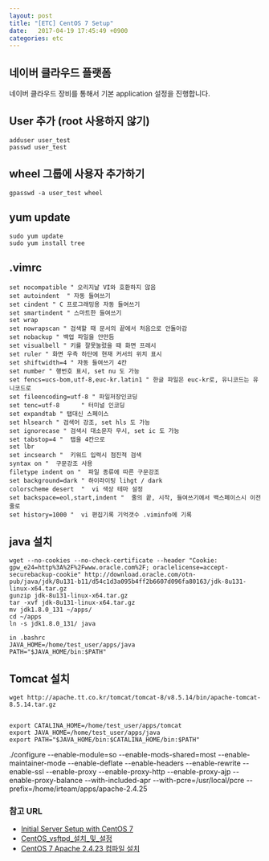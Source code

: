 ```yaml
---
layout: post
title: "[ETC] CentOS 7 Setup"
date:   2017-04-19 17:45:49 +0900
categories: etc 
---
```


## 네이버 클라우드 플랫폼
네이버 클라우드 장비를 통해서 기본 application 설정을 진행합니다.

## User 추가  (root 사용하지 않기)
~~~
adduser user_test
passwd user_test
~~~

## wheel 그룹에 사용자 추가하기
~~~
gpasswd -a user_test wheel
~~~

## yum update
~~~
sudo yum update
sudo yum install tree
~~~

## .vimrc
~~~
set nocompatible " 오리지날 VI와 호환하지 않음
set autoindent  " 자동 들여쓰기
set cindent " C 프로그래밍용 자동 들여쓰기
set smartindent " 스마트한 들여쓰기
set wrap
set nowrapscan " 검색할 때 문서의 끝에서 처음으로 안돌아감
set nobackup " 백업 파일을 안만듬
set visualbell " 키를 잘못눌렀을 때 화면 프레시
set ruler " 화면 우측 하단에 현재 커서의 위치 표시
set shiftwidth=4 " 자동 들여쓰기 4칸
set number " 행번호 표시, set nu 도 가능
set fencs=ucs-bom,utf-8,euc-kr.latin1 " 한글 파일은 euc-kr로, 유니코드는 유니코드로
set fileencoding=utf-8 " 파일저장인코딩
set tenc=utf-8      " 터미널 인코딩
set expandtab " 탭대신 스페이스
set hlsearch " 검색어 강조, set hls 도 가능
set ignorecase " 검색시 대소문자 무시, set ic 도 가능
set tabstop=4 "  탭을 4칸으로
set lbr
set incsearch "  키워드 입력시 점진적 검색
syntax on "  구문강조 사용
filetype indent on "  파일 종류에 따른 구문강조
set background=dark " 하이라이팅 lihgt / dark
colorscheme desert  "  vi 색상 테마 설정
set backspace=eol,start,indent "  줄의 끝, 시작, 들여쓰기에서 백스페이스시 이전줄로
set history=1000 "  vi 편집기록 기억갯수 .viminfo에 기록
~~~

## java 설치
~~~
wget --no-cookies --no-check-certificate --header "Cookie: gpw_e24=http%3A%2F%2Fwww.oracle.com%2F; oraclelicense=accept-securebackup-cookie" http://download.oracle.com/otn-pub/java/jdk/8u131-b11/d54c1d3a095b4ff2b6607d096fa80163/jdk-8u131-linux-x64.tar.gz
gunzip jdk-8u131-linux-x64.tar.gz
tar -xvf jdk-8u131-linux-x64.tar.gz
mv jdk1.8.0_131 ~/apps/
cd ~/apps
ln -s jdk1.8.0_131/ java

in .bashrc
JAVA_HOME=/home/test_user/apps/java
PATH="$JAVA_HOME/bin:$PATH"
~~~
## 

## Tomcat 설치
~~~
wget http://apache.tt.co.kr/tomcat/tomcat-8/v8.5.14/bin/apache-tomcat-8.5.14.tar.gz


export CATALINA_HOME=/home/test_user/apps/tomcat
export JAVA_HOME=/home/test_user/apps/java
export PATH="$JAVA_HOME/bin:$CATALINA_HOME/bin:$PATH"
~~~


./configure --enable-module=so --enable-mods-shared=most --enable-maintainer-mode --enable-deflate --enable-headers --enable-rewrite --enable-ssl --enable-proxy --enable-proxy-http --enable-proxy-ajp --enable-proxy-balance --with-included-apr --with-pcre=/usr/local/pcre --prefix=/home/irteam/apps/apache-2.4.25



### 참고 URL

- [Initial Server Setup with CentOS 7](https://www.digitalocean.com/community/tutorials/initial-server-setup-with-centos-7)
- [CentOS_vsftpd_설치_및_설정](http://zetawiki.com/wiki/CentOS_vsftpd_설치_및_설정) 
- [CentOS 7 Apache 2.4.23 컴파일 설치](http://subinpapa.tistory.com/41)
